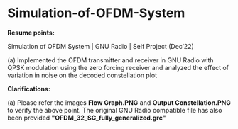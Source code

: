 # Simulation-of-OFDM-System

**Resume points:**

Simulation of OFDM System | GNU Radio | Self Project (Dec’22)

(a) Implemented the OFDM transmitter and receiver in GNU Radio with QPSK modulation using the zero forcing receiver and analyzed the effect of variation in noise on the decoded constellation plot

**Clarifications:**

(a) Please refer the images **Flow Graph.PNG** and **Output Constellation.PNG** to verify the above point. The original GNU Radio compatible file has also been provided **"OFDM_32_SC_fully_generalized.grc"**
